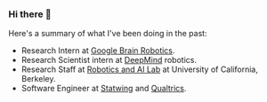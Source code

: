 ### Hi there 👋

Here's a summary of what I've been doing in the past:
- Research Intern at [Google Brain Robotics](https://research.google/teams/robotics/).
- Research Scientist intern at [DeepMind](https://www.deepmind.com/) robotics.
- Research Staff at [Robotics and AI Lab](https://rail.eecs.berkeley.edu/) at University of California, Berkeley.
- Software Engineer at [Statwing](https://www.statwing.com/) and [Qualtrics](https://www.qualtrics.com/).

<!--
**hartikainen/hartikainen** is a ✨ _special_ ✨ repository because its `README.md` (this file) appears on your GitHub profile.

Here are some ideas to get you started:

- 🔭 I’m currently working on ...
- 🌱 I’m currently learning ...
- 👯 I’m looking to collaborate on ...
- 🤔 I’m looking for help with ...
- 💬 Ask me about ...
- 📫 How to reach me: ...
- 😄 Pronouns: ...
- ⚡ Fun fact: ...
-->
